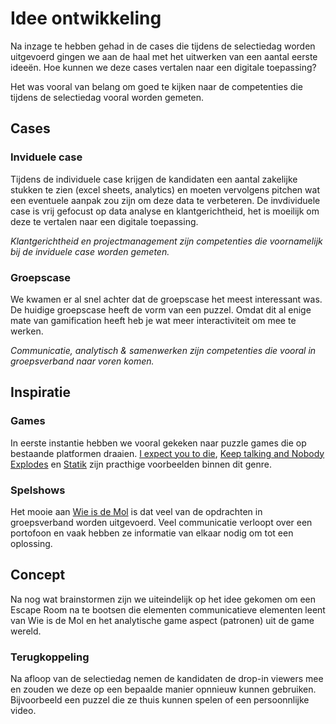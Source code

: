 # Idee ontwikkeling

Na inzage te hebben gehad in de cases die tijdens de selectiedag worden uitgevoerd gingen we aan de haal met het uitwerken van een aantal eerste ideeën. Hoe kunnen we deze cases vertalen naar een digitale toepassing?

Het was vooral van belang om goed te kijken naar de competenties die tijdens de selectiedag vooral worden gemeten.

## Cases

### Inviduele case
Tijdens de individuele case krijgen de kandidaten een aantal zakelijke stukken te zien (excel sheets, analytics) en moeten vervolgens pitchen wat een eventuele aanpak zou zijn om deze data te verbeteren. De invdividuele case is vrij gefocust op data analyse en klantgerichtheid, het is moeilijk om deze te vertalen naar een digitale toepassing.

*Klantgerichtheid en projectmanagement zijn competenties die voornamelijk bij de inviduele case worden gemeten.*

### Groepscase
We kwamen er al snel achter dat de groepscase het meest interessant was. De huidige groepscase heeft de vorm van een puzzel. Omdat dit al enige mate van gamification heeft heb je wat meer interactiviteit om mee te werken.

*Communicatie, analytisch & samenwerken zijn competenties die vooral in groepsverband naar voren komen.* 

## Inspiratie

### Games

In eerste instantie hebben we vooral gekeken naar puzzle games die op bestaande platformen draaien. [I expect you to die](https://iexpectyoutodie.schellgames.com/), [Keep talking and Nobody Explodes](http://www.keeptalkinggame.com/) en [Statik](http://statik.institute/) zijn practhige voorbeelden binnen dit genre.

### Spelshows
Het mooie aan [Wie is de Mol](https://wieisdemol.avrotros.nl/home/) is dat veel van de opdrachten in groepsverband worden uitgevoerd. Veel communicatie verloopt over een portofoon en vaak hebben ze informatie van elkaar nodig om tot een oplossing.

## Concept
Na nog wat brainstormen zijn we uiteindelijk op het idee gekomen om een Escape Room na te bootsen die elementen communicatieve elementen leent van Wie is de Mol en het analytische game aspect (patronen) uit de game wereld.

### Terugkoppeling
Na afloop van de selectiedag nemen de kandidaten de drop-in viewers mee en zouden we deze op een bepaalde manier opnnieuw kunnen gebruiken. Bijvoorbeeld een puzzel die ze thuis kunnen spelen of een persoonnlijke video.